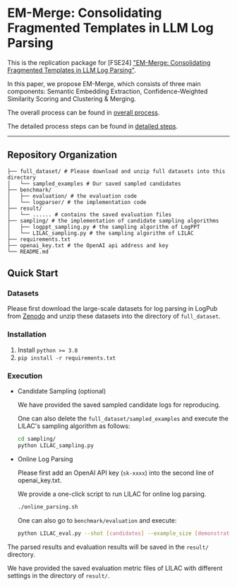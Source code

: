 # EM-Merge: Consolidating Fragmented Templates in LLM Log Parsing

This is the replication package for [FSE24] ["EM-Merge: Consolidating Fragmented Templates in LLM Log Parsing"](https://arxiv.org/).

In this paper, we propose EM-Merge, which consists of three main components: Semantic Embedding Extraction, Confidence-Weighted Similarity Scoring and Clustering & Merging.

The overall process can be found in [overall process](figures/流程图1.pdf).

The detailed process steps can be found in [detailed steps](figures/流程图1.pdf).

---


## Repository Organization 

```
├── full_dataset/ # Please download and unzip full datasets into this directory
│   └── sampled_examples # Our saved sampled candidates
├── benchmark/
│   ├── evaluation/ # the evaluation code 
│   └── logparser/ # the implementation code 
├── result/
│   └── ...... # contains the saved evaluation files
├── sampling/ # the implementation of candidate sampling algorithms
│   ├── logppt_sampling.py # the sampling algorithm of LogPPT
│   └── LILAC_sampling.py # the sampling algorithm of LILAC
├── requirements.txt
├── openai_key.txt # the OpenAI api address and key
└── README.md
```


## Quick Start

### Datasets

Please first download the large-scale datasets for log parsing in LogPub from [Zenodo](https://zenodo.org/record/8275861) and unzip these datasets into the directory of `full_dataset`.

###  Installation

1. Install ```python >= 3.8```
2. ```pip install -r requirements.txt```


### Execution

- Candidate Sampling (optional)

    We have provided the saved sampled candidate logs for reproducing.

    One can also delete the `full_dataset/sampled_examples` and execute the LILAC's sampling algorithm as follows:

    ```bash
    cd sampling/
    python LILAC_sampling.py
    ```

- Online Log Parsing

    Please first add an OpenAI API key (`sk-xxxx`) into the second line of openai_key.txt.

    We provide a one-click script to run LILAC for online log parsing.

    ```bash
    ./online_parsing.sh
    ```

    One can also go to `benchmark/evaluation` and execute:

    ```bash
    python LILAC_eval.py --shot [candidates] --example_size [demonstrations] --model [model]
    ```

The parsed results and evaluation results will be saved in the `result/` directory.

We have provided the saved evaluation metric files of LILAC with different settings in the directory of `result/`.
